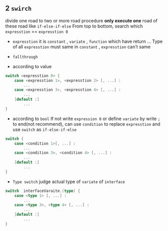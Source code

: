## 2 `swirch` 
divide one road to two or more road
procedure **only execute one** road of these road
like `if-else-if-else` 
From top to bottom, search which `expresstion` == `expresstion 0` 

* `expresstion` 
it is `constant` , `variate` , `function` which have return ...
Type of all `expresstion` must same
in `constant` , `expresstion` can't same

* `fallthrough` 

* according to value
```go
switch <expresstion 0> {
	case <expresstion 1>, <expresstion 2> [, ...] :
		...
	case <expresstion 3>, <expresstion 4> [, ...] :
		...
	[default :]
		...
}
```

* according to `bool` 
If not write `expression 0`   or define `variate` by write `;` to end(not recommend), can use `condition` to replace `expresstion`  and use `switch` as `if-else-if-else` 
```go
switch {
	case <condition 1>[, ...] :
		...
	case <condition 3>, <condition 4> [, ...] :
		...
	[default :]
		...
}
```

* `Type switch` 
judge actual type of `variate` of `interface` 
```go
switch 	interfaceVaraite.(type) {
	case <type 1> [, ...] :
		...
	case <type 3>, <type 4> [, ...] :
		...
	[default :]
		...
}
```

